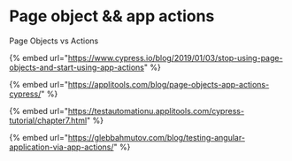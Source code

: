 # Page object && app actions

Page Objects vs Actions

{% embed url="https://www.cypress.io/blog/2019/01/03/stop-using-page-objects-and-start-using-app-actions" %}

{% embed url="https://applitools.com/blog/page-objects-app-actions-cypress/" %}

{% embed url="https://testautomationu.applitools.com/cypress-tutorial/chapter7.html" %}

{% embed url="https://glebbahmutov.com/blog/testing-angular-application-via-app-actions/" %}




